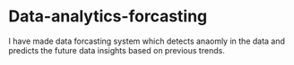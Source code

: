 # Data-analytics-forcasting
I have made data forcasting system which detects anaomly in the data and predicts the future data insights based on previous trends.


